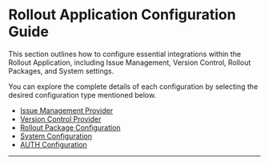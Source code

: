 # Rollout Application Configuration Guide
 
This section outlines how to configure essential integrations within the Rollout Application, including Issue Management, Version Control, Rollout Packages, and System settings.

You can explore the complete details of each configuration by selecting the desired configuration type mentioned below.
 
- [Issue Management Provider](/rolloutapplication/config/Issue%20config.md)
- [Version Control Provider](/rolloutapplication/config/version%20config.md)
- [Rollout Package Configuration](/rolloutapplication/config/rollout_config.md) 
- [System Configuration](/rolloutapplication/config/system_config.md)
- [AUTH Configuration](/rolloutapplication/config/auth_config.md)

---
<br>